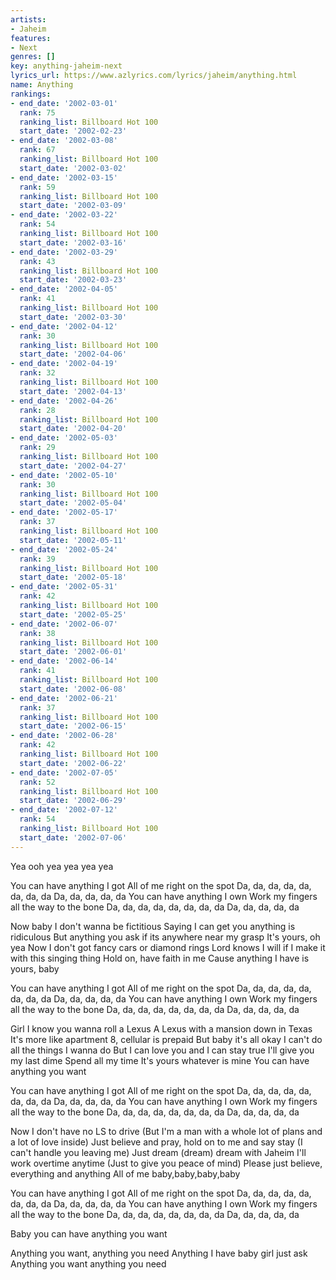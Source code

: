```yaml
---
artists:
- Jaheim
features:
- Next
genres: []
key: anything-jaheim-next
lyrics_url: https://www.azlyrics.com/lyrics/jaheim/anything.html
name: Anything
rankings:
- end_date: '2002-03-01'
  rank: 75
  ranking_list: Billboard Hot 100
  start_date: '2002-02-23'
- end_date: '2002-03-08'
  rank: 67
  ranking_list: Billboard Hot 100
  start_date: '2002-03-02'
- end_date: '2002-03-15'
  rank: 59
  ranking_list: Billboard Hot 100
  start_date: '2002-03-09'
- end_date: '2002-03-22'
  rank: 54
  ranking_list: Billboard Hot 100
  start_date: '2002-03-16'
- end_date: '2002-03-29'
  rank: 43
  ranking_list: Billboard Hot 100
  start_date: '2002-03-23'
- end_date: '2002-04-05'
  rank: 41
  ranking_list: Billboard Hot 100
  start_date: '2002-03-30'
- end_date: '2002-04-12'
  rank: 30
  ranking_list: Billboard Hot 100
  start_date: '2002-04-06'
- end_date: '2002-04-19'
  rank: 32
  ranking_list: Billboard Hot 100
  start_date: '2002-04-13'
- end_date: '2002-04-26'
  rank: 28
  ranking_list: Billboard Hot 100
  start_date: '2002-04-20'
- end_date: '2002-05-03'
  rank: 29
  ranking_list: Billboard Hot 100
  start_date: '2002-04-27'
- end_date: '2002-05-10'
  rank: 30
  ranking_list: Billboard Hot 100
  start_date: '2002-05-04'
- end_date: '2002-05-17'
  rank: 37
  ranking_list: Billboard Hot 100
  start_date: '2002-05-11'
- end_date: '2002-05-24'
  rank: 39
  ranking_list: Billboard Hot 100
  start_date: '2002-05-18'
- end_date: '2002-05-31'
  rank: 42
  ranking_list: Billboard Hot 100
  start_date: '2002-05-25'
- end_date: '2002-06-07'
  rank: 38
  ranking_list: Billboard Hot 100
  start_date: '2002-06-01'
- end_date: '2002-06-14'
  rank: 41
  ranking_list: Billboard Hot 100
  start_date: '2002-06-08'
- end_date: '2002-06-21'
  rank: 37
  ranking_list: Billboard Hot 100
  start_date: '2002-06-15'
- end_date: '2002-06-28'
  rank: 42
  ranking_list: Billboard Hot 100
  start_date: '2002-06-22'
- end_date: '2002-07-05'
  rank: 52
  ranking_list: Billboard Hot 100
  start_date: '2002-06-29'
- end_date: '2002-07-12'
  rank: 54
  ranking_list: Billboard Hot 100
  start_date: '2002-07-06'
---
```


Yea ooh yea yea yea yea

You can have anything I got
All of me right on the spot
Da, da, da, da, da, da, da, da
Da, da, da, da, da
You can have anything I own
Work my fingers all the way to the bone
Da, da, da, da, da, da, da, da
Da, da, da, da, da

Now baby I don't wanna be fictitious
Saying I can get you anything is ridiculous
But anything you ask if its anywhere near my grasp
It's yours, oh yea
Now I don't got fancy cars or diamond rings
Lord knows I will if I make it with this singing thing
Hold on, have faith in me
Cause anything I have is yours, baby

You can have anything I got
All of me right on the spot
Da, da, da, da, da, da, da, da
Da, da, da, da, da
You can have anything I own
Work my fingers all the way to the bone
Da, da, da, da, da, da, da, da
Da, da, da, da, da

Girl I know you wanna roll a Lexus
A Lexus with a mansion down in Texas
It's more like apartment 8, cellular is prepaid
But baby it's all okay
I can't do all the things I wanna do
But I can love you and I can stay true
I'll give you my last dime
Spend all my time
It's yours whatever is mine
You can have anything you want

You can have anything I got
All of me right on the spot
Da, da, da, da, da, da, da, da
Da, da, da, da, da
You can have anything I own
Work my fingers all the way to the bone
Da, da, da, da, da, da, da, da
Da, da, da, da, da

Now I don't have no LS to drive
(But I'm a man with a whole lot of plans and a lot of love inside)
Just believe and pray, hold on to me and say stay
(I can't handle you leaving me)
Just dream (dream) dream with Jaheim
I'll work overtime anytime
(Just to give you peace of mind)
Please just believe, everything and anything
All of me baby,baby,baby,baby

You can have anything I got
All of me right on the spot
Da, da, da, da, da, da, da, da
Da, da, da, da, da
You can have anything I own
Work my fingers all the way to the bone
Da, da, da, da, da, da, da, da
Da, da, da, da, da

Baby you can have anything you want

Anything you want, anything you need
Anything I have baby girl just ask
Anything you want anything you need



